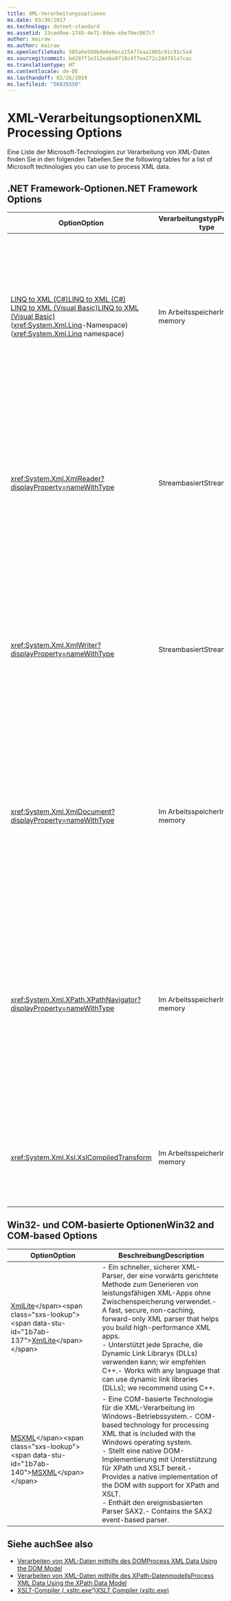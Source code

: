```yaml
---
title: XML-Verarbeitungsoptionen
ms.date: 03/30/2017
ms.technology: dotnet-standard
ms.assetid: 33ced8ee-1745-4e71-8dee-ebe70ec067c7
author: mairaw
ms.author: mairaw
ms.openlocfilehash: 585a6e568bde6e6eca15477eaa10b5c91c91c5a4
ms.sourcegitcommit: bd28ff1e312eaba9718c4f7ea272c2d4781a7cac
ms.translationtype: HT
ms.contentlocale: de-DE
ms.lasthandoff: 02/26/2019
ms.locfileid: "56835550"
---
```

# <a name="xml-processing-options"></a><span data-ttu-id="1b7ab-102">XML-Verarbeitungsoptionen</span><span class="sxs-lookup"><span data-stu-id="1b7ab-102">XML Processing Options</span></span>
<span data-ttu-id="1b7ab-103">Eine Liste der Microsoft-Technologien zur Verarbeitung von XML-Daten finden Sie in den folgenden Tabellen.</span><span class="sxs-lookup"><span data-stu-id="1b7ab-103">See the following tables for a list of Microsoft technologies you can use to process XML data.</span></span>  
  
## <a name="net-framework-options"></a><span data-ttu-id="1b7ab-104">.NET Framework-Optionen</span><span class="sxs-lookup"><span data-stu-id="1b7ab-104">.NET Framework Options</span></span>  
  
|<span data-ttu-id="1b7ab-105">**Option**</span><span class="sxs-lookup"><span data-stu-id="1b7ab-105">**Option**</span></span>|<span data-ttu-id="1b7ab-106">**Verarbeitungstyp**</span><span class="sxs-lookup"><span data-stu-id="1b7ab-106">**Processing type**</span></span>|<span data-ttu-id="1b7ab-107">**Beschreibung**</span><span class="sxs-lookup"><span data-stu-id="1b7ab-107">**Description**</span></span>|  
|----------------|-------------------------|---------------------|  
|[<span data-ttu-id="1b7ab-108">LINQ to XML (C#)</span><span class="sxs-lookup"><span data-stu-id="1b7ab-108">LINQ to XML (C#)</span></span>](../../../csharp/programming-guide/concepts/linq/linq-to-xml.md) <br/> [<span data-ttu-id="1b7ab-109">LINQ to XML (Visual Basic)</span><span class="sxs-lookup"><span data-stu-id="1b7ab-109">LINQ to XML (Visual Basic)</span></span>](../../../visual-basic/programming-guide/concepts/linq/linq-to-xml.md) <br /><span data-ttu-id="1b7ab-110">(<xref:System.Xml.Linq>-Namespace)</span><span class="sxs-lookup"><span data-stu-id="1b7ab-110">(<xref:System.Xml.Linq> namespace)</span></span>|<span data-ttu-id="1b7ab-111">Im Arbeitsspeicher</span><span class="sxs-lookup"><span data-stu-id="1b7ab-111">In-memory</span></span>|<span data-ttu-id="1b7ab-112">-   Basiert auf der Language Integrated Query (LINQ)-Technologie in .NET Framework.</span><span class="sxs-lookup"><span data-stu-id="1b7ab-112">-   Based on the .NET Framework Language-Integrated Query (LINQ) technology.</span></span><br /><span data-ttu-id="1b7ab-113">-   Erzielt eine Abfrageleistung, die mit der SQL-Leistung für Objekte, relationale Daten und XML-Daten vergleichbar ist.</span><span class="sxs-lookup"><span data-stu-id="1b7ab-113">-   Provides query experience that is similar to SQL for objects, relational data, and XML data.</span></span><br /><span data-ttu-id="1b7ab-114">‒   Stellt Funktionen für die intuitive Erstellung und Transformation von Dokumenten bereit.</span><span class="sxs-lookup"><span data-stu-id="1b7ab-114">-   Provides intuitive document creation and transformation capabilities.</span></span><br /><span data-ttu-id="1b7ab-115">-   Verwenden Sie diese Option beim Schreiben von neuem Code.</span><span class="sxs-lookup"><span data-stu-id="1b7ab-115">-   Use this option if you're writing new code.</span></span>|  
|<xref:System.Xml.XmlReader?displayProperty=nameWithType>|<span data-ttu-id="1b7ab-116">Streambasiert</span><span class="sxs-lookup"><span data-stu-id="1b7ab-116">Stream-based</span></span>|<span data-ttu-id="1b7ab-117">-   Stellt eine schnelle, vorwärts gerichtete Methode für den Zugriff auf XML-Daten ohne Zwischenspeicherung bereit.</span><span class="sxs-lookup"><span data-stu-id="1b7ab-117">-   Provides a fast, non-cached, forward-only way to access XML data.</span></span><br /><span data-ttu-id="1b7ab-118">-   Sie können Objekte mithilfe der <xref:System.Xml.XmlReader.Create%2A?displayProperty=nameWithType>-Methode erstellen und die für das Objekt zu aktivierenden Funktionen mithilfe der <xref:System.Xml.XmlReaderSettings>-Klasse angeben.</span><span class="sxs-lookup"><span data-stu-id="1b7ab-118">-   You can create objects by using the <xref:System.Xml.XmlReader.Create%2A?displayProperty=nameWithType> method, and specify the set of features to enable on the object by using the <xref:System.Xml.XmlReaderSettings> class.</span></span>|  
|<xref:System.Xml.XmlWriter?displayProperty=nameWithType>|<span data-ttu-id="1b7ab-119">Streambasiert</span><span class="sxs-lookup"><span data-stu-id="1b7ab-119">Stream-based</span></span>|<span data-ttu-id="1b7ab-120">-   Stellt eine schnelle, vorwärts gerichtete Methode zum Generieren von XML-Daten ohne Zwischenspeicherung bereit.</span><span class="sxs-lookup"><span data-stu-id="1b7ab-120">-   Provides a fast, non-cached, forward-only way to generate XML data.</span></span><br /><span data-ttu-id="1b7ab-121">-   Sie können Objekte mithilfe der <xref:System.Xml.XmlWriter.Create%2A?displayProperty=nameWithType>-Methode erstellen und die für das Objekt zu aktivierenden Funktionen mithilfe der <xref:System.Xml.XmlWriterSettings>-Klasse angeben.</span><span class="sxs-lookup"><span data-stu-id="1b7ab-121">-   You can create objects by using the <xref:System.Xml.XmlWriter.Create%2A?displayProperty=nameWithType> method, and specify the set of features to enable on the object by using the <xref:System.Xml.XmlWriterSettings> class.</span></span>|  
|<xref:System.Xml.XmlDocument?displayProperty=nameWithType>|<span data-ttu-id="1b7ab-122">Im Arbeitsspeicher</span><span class="sxs-lookup"><span data-stu-id="1b7ab-122">In-memory</span></span>|<span data-ttu-id="1b7ab-123">-   Implementiert die W3C-Empfehlungen [Document Object Model (DOM) Level 1 Core](https://www.w3.org/TR/REC-DOM-Level-1/level-one-core.html) und [DOM Level 2 Core](https://www.w3.org/TR/DOM-Level-2-Core/).</span><span class="sxs-lookup"><span data-stu-id="1b7ab-123">-   Implements the [W3C Document Object Model (DOM) Level 1 Core](https://www.w3.org/TR/REC-DOM-Level-1/level-one-core.html) and [DOM Level 2 Core](https://www.w3.org/TR/DOM-Level-2-Core/) recommendations.</span></span><br /><span data-ttu-id="1b7ab-124">-   Zum Erstellen, Einfügen, Entfernen und Ändern von Knoten können Sie die Methoden und Eigenschaften verwenden, die auf dem vertrauten DOM-Modell basieren.</span><span class="sxs-lookup"><span data-stu-id="1b7ab-124">-   You can create, insert, remove, and modify nodes by using methods and properties based on the familiar DOM model.</span></span><br /><span data-ttu-id="1b7ab-125">-   Verwenden Sie diese Option zum Ändern vorhandenen Codes, der W3C DOM verwendet.</span><span class="sxs-lookup"><span data-stu-id="1b7ab-125">-   Use this option if you're modifying existing code that utilizes the W3C DOM.</span></span>|  
|<xref:System.Xml.XPath.XPathNavigator?displayProperty=nameWithType>|<span data-ttu-id="1b7ab-126">Im Arbeitsspeicher</span><span class="sxs-lookup"><span data-stu-id="1b7ab-126">In-memory</span></span>|<span data-ttu-id="1b7ab-127">-   Bietet über ein Cursormodell verschiedene Bearbeitungsoptionen und Navigationsfunktionen.</span><span class="sxs-lookup"><span data-stu-id="1b7ab-127">-   Offers several editing options and navigation capabilities using a cursor model.</span></span><br /><span data-ttu-id="1b7ab-128">-   Die XML-Dokumente können in einem <xref:System.Xml.XPath.XPathDocument>-Objekt oder in einem <xref:System.Xml.XmlDocument>-Objekt enthalten sein.</span><span class="sxs-lookup"><span data-stu-id="1b7ab-128">-   XML documents can be contained in an <xref:System.Xml.XPath.XPathDocument> or <xref:System.Xml.XmlDocument> object.</span></span><br /><span data-ttu-id="1b7ab-129">-   Gewährleistet exzellente Leistung für die schreibgeschützte XML-Verarbeitung.</span><span class="sxs-lookup"><span data-stu-id="1b7ab-129">-   Provides excellent performance for read-only processing of XML.</span></span><br /><span data-ttu-id="1b7ab-130">-   Verwenden Sie diese Option, wenn Sie vorhandenen Code mit XPath-Abfragen oder XSLT-Transformationen ändern.</span><span class="sxs-lookup"><span data-stu-id="1b7ab-130">-   Use this option if you're modifying existing code with XPath queries or XSLT transformations.</span></span>|  
|<xref:System.Xml.Xsl.XslCompiledTransform>|<span data-ttu-id="1b7ab-131">Im Arbeitsspeicher</span><span class="sxs-lookup"><span data-stu-id="1b7ab-131">In-memory</span></span>|<span data-ttu-id="1b7ab-132">-   Stellt Optionen zum Transformieren von XML-Daten mithilfe von XSL-Transformationen bereit.</span><span class="sxs-lookup"><span data-stu-id="1b7ab-132">-   Provides options for transforming XML data using XSL transformations.</span></span><br /><span data-ttu-id="1b7ab-133">-   Über [XSLT Compiler (xsltc.exe)](../../../../docs/standard/data/xml/xslt-compiler-xsltc-exe.md) können Sie auf vorkompilierte Transformationen in Ihrer App verweisen.</span><span class="sxs-lookup"><span data-stu-id="1b7ab-133">-   The [XSLT Compiler (xsltc.exe)](../../../../docs/standard/data/xml/xslt-compiler-xsltc-exe.md) lets you reference pre-compiled transformations in your app.</span></span>|  
  
## <a name="win32-and-com-based-options"></a><span data-ttu-id="1b7ab-134">Win32- und COM-basierte Optionen</span><span class="sxs-lookup"><span data-stu-id="1b7ab-134">Win32 and COM-based Options</span></span>  
  
|<span data-ttu-id="1b7ab-135">**Option**</span><span class="sxs-lookup"><span data-stu-id="1b7ab-135">**Option**</span></span>|<span data-ttu-id="1b7ab-136">**Beschreibung**</span><span class="sxs-lookup"><span data-stu-id="1b7ab-136">**Description**</span></span>|  
|----------------|---------------------|  
|<span data-ttu-id="1b7ab-137">[XmlLite](https://docs.microsoft.com/previous-versions/windows/desktop/ms752872(v=vs.85))</span><span class="sxs-lookup"><span data-stu-id="1b7ab-137">[XmlLite](https://docs.microsoft.com/previous-versions/windows/desktop/ms752872(v=vs.85))</span></span>|<span data-ttu-id="1b7ab-138">-   Ein schneller, sicherer XML-Parser, der eine vorwärts gerichtete Methode zum Generieren von leistungsfähigen XML-Apps ohne Zwischenspeicherung verwendet.</span><span class="sxs-lookup"><span data-stu-id="1b7ab-138">-   A fast, secure, non-caching, forward-only XML parser that helps you build high-performance XML apps.</span></span><br /><span data-ttu-id="1b7ab-139">-   Unterstützt jede Sprache, die Dynamic Link Librarys (DLLs) verwenden kann; wir empfehlen C++.</span><span class="sxs-lookup"><span data-stu-id="1b7ab-139">-   Works with any language that can use dynamic link libraries (DLLs); we recommend using C++.</span></span>|  
|<span data-ttu-id="1b7ab-140">[MSXML](https://docs.microsoft.com/previous-versions/windows/desktop/ms763742(v=vs.85))</span><span class="sxs-lookup"><span data-stu-id="1b7ab-140">[MSXML](https://docs.microsoft.com/previous-versions/windows/desktop/ms763742(v=vs.85))</span></span>|<span data-ttu-id="1b7ab-141">-   Eine COM-basierte Technologie für die XML-Verarbeitung im Windows-Betriebssystem.</span><span class="sxs-lookup"><span data-stu-id="1b7ab-141">-   COM-based technology for processing XML that is included with the Windows operating system.</span></span><br /><span data-ttu-id="1b7ab-142">-   Stellt eine native DOM-Implementierung mit Unterstützung für XPath und XSLT bereit.</span><span class="sxs-lookup"><span data-stu-id="1b7ab-142">-   Provides a native implementation of the DOM with support for XPath and XSLT.</span></span><br /><span data-ttu-id="1b7ab-143">-    Enthält den ereignisbasierten Parser SAX2.</span><span class="sxs-lookup"><span data-stu-id="1b7ab-143">-   Contains the SAX2 event-based parser.</span></span>|  
  
## <a name="see-also"></a><span data-ttu-id="1b7ab-144">Siehe auch</span><span class="sxs-lookup"><span data-stu-id="1b7ab-144">See also</span></span>

- [<span data-ttu-id="1b7ab-145">Verarbeiten von XML-Daten mithilfe des DOM</span><span class="sxs-lookup"><span data-stu-id="1b7ab-145">Process XML Data Using the DOM Model</span></span>](../../../../docs/standard/data/xml/process-xml-data-using-the-dom-model.md)
- [<span data-ttu-id="1b7ab-146">Verarbeiten von XML-Daten mithilfe des XPath-Datenmodells</span><span class="sxs-lookup"><span data-stu-id="1b7ab-146">Process XML Data Using the XPath Data Model</span></span>](../../../../docs/standard/data/xml/process-xml-data-using-the-xpath-data-model.md)
- [<span data-ttu-id="1b7ab-147">XSLT-Compiler („xsltc.exe“)</span><span class="sxs-lookup"><span data-stu-id="1b7ab-147">XSLT Compiler (xsltc.exe)</span></span>](../../../../docs/standard/data/xml/xslt-compiler-xsltc-exe.md)

